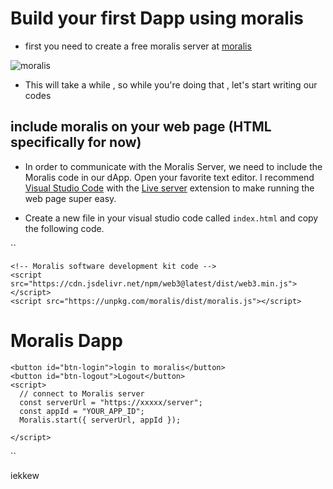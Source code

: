 # Build your first Dapp using moralis


- first you need to create a free moralis server at [moralis](https://moralis.io)

 ![moralis](https://docs.moralis.io/~/files/v0/b/gitbook-28427.appspot.com/o/assets%2F-MVStbACGLCycg7J5WQ2%2F-MhT9ur04bEBvZ15Qlrf%2F-MhTBE9FPnuaKJ8O4T4e%2Fimage.png?alt=media&token=ccc65322-55bb-472b-93a7-3a95c471b6b7)
 
 - This will take a while , so while you're doing that , let's start writing our codes 

## include moralis on your web page (HTML specifically for now)

- In order to communicate with the Moralis Server, we need to include the Moralis code in our dApp. Open your favorite text editor. I recommend [Visual Studio Code](https://code.visualstudio.com) with the [Live server](https://marketplace.visualstudio.com/items?itemName=ritwickdey.LiveServer) extension to make running the web page super easy.

- Create a new file in your visual studio code called ``index.html`` and copy the following code.

``
<html>
  <head>
  
    <!-- Moralis software development kit code -->
    <script src="https://cdn.jsdelivr.net/npm/web3@latest/dist/web3.min.js"></script>
    <script src="https://unpkg.com/moralis/dist/moralis.js"></script>
  </head>
  <body>
    <h1>Moralis Dapp</h1>
    
    <button id="btn-login">login to moralis</button>
    <button id="btn-logout">Logout</button>
    <script>
      // connect to Moralis server
      const serverUrl = "https://xxxxx/server";
      const appId = "YOUR_APP_ID";
      Moralis.start({ serverUrl, appId });

    </script>
  </body>
</html>
``

iekkew



